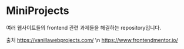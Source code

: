 # MiniProjects
여러 웹사이트들의 frontend 관련 과제들을 해결하는 repository입니다.

출처
https://vanillawebprojects.com/ \n
https://www.frontendmentor.io/

